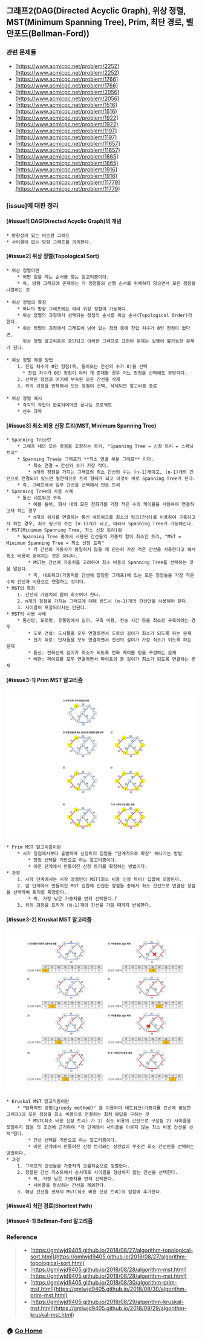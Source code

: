 ## 그래프2(DAG(Directed Acyclic Graph), 위상 정렬, MST(Minimum Spanning Tree), Prim, 최단 경로, 벨만포드(Bellman-Ford))
 
### 관련 문제들
* [https://www.acmicpc.net/problem/2252](https://www.acmicpc.net/problem/2252)
* [https://www.acmicpc.net/problem/1766](https://www.acmicpc.net/problem/1766)
* [https://www.acmicpc.net/problem/2056](https://www.acmicpc.net/problem/2056)
* [https://www.acmicpc.net/problem/1516](https://www.acmicpc.net/problem/1516)
* [https://www.acmicpc.net/problem/1922](https://www.acmicpc.net/problem/1922)
* [https://www.acmicpc.net/problem/1197](https://www.acmicpc.net/problem/1197)
* [https://www.acmicpc.net/problem/11657](https://www.acmicpc.net/problem/11657)
* [https://www.acmicpc.net/problem/1865](https://www.acmicpc.net/problem/1865)
* [https://www.acmicpc.net/problem/1916](https://www.acmicpc.net/problem/1916)
* [https://www.acmicpc.net/problem/11779](https://www.acmicpc.net/problem/11779)


### [issue]에 대한 정리  
#### [#issue1] DAG(Directed Acyclic Graph)의 개념
    * 방향성이 있는 비순환 그래프
    * 사이클이 없는 방향 그래프를 의미한다.

#### [#issue2] 위상 정렬(Topological Sort)
    * 위상 정렬이란
        * 어떤 일을 하는 순서를 찾는 알고리즘이다.
        * 즉, 방향 그래프에 존재하는 각 정점들의 선행 순서를 위배하지 않으면서 모든 정점을 나열하는 것
        
    * 위상 정렬의 특징
        * 하나의 방향 그래프에는 여러 위상 정렬이 가능하다.
        * 위상 정렬의 과정에서 선택되는 정점의 순서를 위상 순서(Topological Order)라 한다.
        * 위상 정렬의 과정에서 그래프에 남아 있는 정점 중에 진입 차수가 0인 정점이 없다면, 
          위상 정렬 알고리즘은 중단되고 이러한 그래프로 표현된 문제는 실행이 불가능한 문제가 된다.
      
    * 위상 정렬 해결 방법
        1. 진입 차수가 0인 정점(즉, 들어오는 간선의 수가 0)을 선택
          * 진입 차수가 0인 정점이 여러 개 존재할 경우 어느 정점을 선택해도 무방하다.
        2. 선택된 정점과 여기에 부속된 모든 간선을 삭제
        3. 위의 과정을 반복해서 모든 정점이 선택, 삭제되면 알고리즘 종료
        
    * 위상 정렬 예시
        * 각각의 작업이 완료되어야만 끝나는 프로젝트
        * 선수 과목
    
 
#### [#issue3] 최소 비용 신장 트리(MST, Minimum Spanning Tree)
    * Spanning Tree란
        * 그래프 내의 모든 정점을 포함하는 트리, "Spanning Tree = 신장 트리 = 스패닝 트리"
        * Spanning Tree는 그래프의 **최소 연결 부분 그래프** 이다.
            * 최소 연결 = 간선의 수가 가장 적다.
            * n개의 정점을 가지는 그래프의 최소 간선의 수는 (n-1)개이고, (n-1)개의 간선으로 연결되어 있으면 필연적으로 트리 형태가 되고 이것이 바로 Spanning Tree가 된다.
        * 즉, 그래프에서 일부 간선을 선택해서 만든 트리
    * Spanning Tree의 사용 사례
        * 통신 네트워크 구축
            * 예를 들어, 회사 내의 모든 전화기를 가장 적은 수의 케이블을 사용하여 연결하고자 하는 경우
            * n개의 위치를 연결하는 통신 네트워크를 최소의 링크(간선)를 이용하여 구축하고자 하는 경우, 최소 링크의 수는 (n-1)개가 되고, 따라서 Spanning Tree가 가능해진다.
    * MST(Minimum Spanning Tree, 최소 신장 트리)란
        * Spanning Tree 중에서 사용된 간선들의 가중치 합이 최소인 트리, "MST = Minimum Spanning Tree = 최소 신장 트리"
            * 각 간선의 가중치가 동일하지 않을 때 단순히 가장 적은 간선을 사용한다고 해서 최소 비용이 얻어지는 것은 아니다.
            * MST는 간선에 가중치를 고려하여 최소 비용의 Spanning Tree를 선택하는 것을 말한다.
            * 즉, 네트워크(가중치를 간선에 할당한 그래프)에 있는 모든 정점들을 가장 적은 수의 간선과 비용으로 연결하는 것이다.
    * MST의 특징
        1. 간선의 가중치의 합이 최소여야 한다.
        2. n개의 정점을 가지는 그래프에 대해 반드시 (n-1)개의 간선만을 사용해야 한다.
        3. 사이클이 포함되어서는 안된다.
    * MST의 사용 사례
        * 통신망, 도로망, 유통망에서 길이, 구축 비용, 전송 시간 등을 최소로 구축하려는 경우
            * 도로 건설: 도시들을 모두 연결하면서 도로의 길이가 최소가 되도록 하는 문제
            * 전기 회로: 단자들을 모두 연결하면서 전선의 길이가 가장 최소가 되도록 하는 문제
            * 통신: 전화선의 길이가 최소가 되도록 전화 케이블 망을 구성하는 문제
            * 배관: 파이프를 모두 연결하면서 파이프의 총 길이가 최소가 되도록 연결하는 문제

#### [#issue3-1] Prim MST 알고리즘
![](/contents/images/prim-example.png)

    * Prim MST 알고리즘이란
        * 시작 정점에서부터 출발하여 신장트리 집합을 "단계적으로 확장" 해나가는 방법
            * 정점 선택을 기반으로 하는 알고리즘이다.
            * 이전 단계에서 만들어진 신장 트리를 확장하는 방법이다.
    * 과정
        1. 시작 단계에서는 시작 정점만이 MST(최소 비용 신장 트리) 집합에 포함된다.
        2. 앞 단계에서 만들어진 MST 집합에 인접한 정점들 중에서 최소 간선으로 연결된 정점을 선택하여 트리를 확장한다.
            * 즉, 가장 낮은 가중치를 먼저 선택한다.f
        3. 위의 과정을 트리가 (N-1)개의 간선을 가질 때까지 반복한다.

#### [#issue3-2] Kruskal MST 알고리즘
![](/contents/images/kruskal-example.png)

    * Kruskal MST 알고리즘이란
        * "탐욕적인 방법(greedy method)" 을 이용하여 네트워크(가중치를 간선에 할당한 그래프)의 모든 정점을 최소 비용으로 연결하는 최적 해답을 구하는 것
            * MST(최소 비용 신장 트리) 가 1) 최소 비용의 간선으로 구성됨 2) 사이클을 포함하지 않음 의 조건에 근거하여 "각 단계에서 사이클을 이루지 않는 최소 비용 간선을 선택"한다.
            * 간선 선택을 기반으로 하는 알고리즘이다.
            * 이전 단계에서 만들어진 신장 트리와는 상관없이 무조건 최소 간선만을 선택하는 방법이다.
    * 과정 
        1. 그래프의 간선들을 가중치의 오름차순으로 정렬한다.
        2. 정렬된 간선 리스트에서 순서대로 사이클을 형성하지 않는 간선을 선택한다.
            * 즉, 가장 낮은 가중치를 먼저 선택한다.
            * 사이클을 형성하는 간선을 제외한다.
        3. 해당 간선을 현재의 MST(최소 비용 신장 트리)의 집합에 추가한다.

#### [#issue4] 최단 경로(Shortest Path)


#### [#issue4-1] Bellman-Ford 알고리즘




### Reference
> - [https://gmlwjd9405.github.io/2018/08/27/algorithm-topological-sort.html](https://gmlwjd9405.github.io/2018/08/27/algorithm-topological-sort.html)
> - [https://gmlwjd9405.github.io/2018/08/28/algorithm-mst.html](https://gmlwjd9405.github.io/2018/08/28/algorithm-mst.html)
> - [https://gmlwjd9405.github.io/2018/08/30/algorithm-prim-mst.html](https://gmlwjd9405.github.io/2018/08/30/algorithm-prim-mst.html)
> - [https://gmlwjd9405.github.io/2018/08/29/algorithm-kruskal-mst.html](https://gmlwjd9405.github.io/2018/08/29/algorithm-kruskal-mst.html)

### :house: [Go Home](https://github.com/Do-Hee/algorithm-study) 
